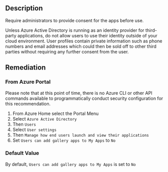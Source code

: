 ## Description

Require administrators to provide consent for the apps before use.

Unless Azure Active Directory is running as an identity provider for third-party applications, do not allow users to use their identity outside of your cloud environment. User profiles contain private information such as phone numbers and email addresses which could then be sold off to other third parties without requiring any further consent from the user.

## Remediation

### From Azure Portal

Please note that at this point of time, there is no Azure CLI or other API commands available to programmatically conduct security configuration for this recommendation.

  1. From Azure Home select the Portal Menu
  2. Select `Azure Active Directory`
  3. Then `Users`
  4. Select `User settings`
  5. Then `Manage how end users launch and view their applications`
  6. Set `Users can add gallery apps to My Apps` to `No`

### Default Value

By default, `Users can add gallery apps to My Apps` is set to `No`
